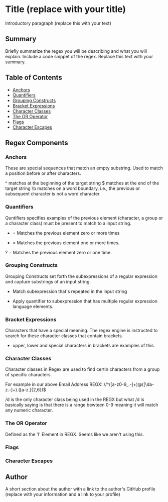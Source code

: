 # Title (replace with your title)

Introductory paragraph (replace this with your text)

## Summary

Briefly summarize the regex you will be describing and what you will explain. Include a code snippet of the regex. Replace this text with your summary.

## Table of Contents

- [Anchors](#anchors)
- [Quantifiers](#quantifiers)
- [Grouping Constructs](#grouping-constructs)
- [Bracket Expressions](#bracket-expressions)
- [Character Classes](#character-classes)
- [The OR Operator](#the-or-operator)
- [Flags](#flags)
- [Character Escapes](#character-escapes)

## Regex Components

### Anchors

These are special sequences that match an empty substring. Used to match a position before or after characters. 

^ matches at the beginning of the target string
$ matches at the end of the target string
\b matches on a word boundary, i.e., the previous or subsequent character is not a word character

### Quantifiers

Quntifiers specifies examples of the previous element (character, a group or a character class) must be present to match to a input string.

* = Matches the previous element zero or more times

+ = Matches the previous element one or more times.

? = Matches the previous element zero or one time.

### Grouping Constructs

Grouping Constructs set forth the subexpressions of a regular expression and capture substrings of an input string.

- Match subexpression that's repeated in the input string

- Apply quantifier to subexpression that has multiple regular expression language elements.

### Bracket Expressions

Characters that have a special meaning. The regex engine is instructed to search for these character classes that contain brackets.

- upper, lower and special characters in brackets are examples of this.

### Character Classes

Character classes in Regex are used to find certin characters from a group of specific characters.

For example in our above Email Address REGX: //^([a-z0-9_.-]+)@([\da-z.-]+).([a-z.]{2,6})$

/d is the only character class being used in the REGX but what /d is basically saying is that there is a range bewteen 0-9 meaning it will match any numeric character.

### The OR Operator

Defined as the 'I' Element in REGX. Seems like we aren't using this.

### Flags



### Character Escapes

## Author

A short section about the author with a link to the author's GitHub profile (replace with your information and a link to your profile)
